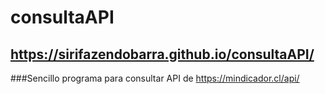 # consultaAPI
## https://sirifazendobarra.github.io/consultaAPI/

###Sencillo programa para consultar API de https://mindicador.cl/api/
